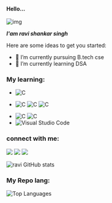 **Hello...**
<br><br>
![img](https://media.licdn.com/dms/image/D5616AQHTM66JF-kYjg/profile-displaybackgroundimage-shrink_350_1400/0/1670238963661?e=1677715200&v=beta&t=nDQizzNhSev0uEk34LvWF2AaJhgxcps-XEpzEr5DYw8)

<!--<img src="https://images.unsplash.com/photo-1542831371-29b0f74f9713?ixlib=rb-4.0.3&ixid=MnwxMjA3fDB8MHxwaG90by1wYWdlfHx8fGVufDB8fHx8&auto=format&fit=crop&w=870&q=80" alt="" height="300" width="100%">-->



***I'am ravi shankar singh***

<!--**ravisingh9302/ravisingh9302** is a ✨ _special_ ✨ repository because its `README.md` (this file) appears on your GitHub profile.-->

Here are some ideas to get you started:

- 🔭 I’m currently pursuing B.tech cse
- 🌱 I’m currently learning DSA
<!--- 👯 I’m looking to collaborate on ...-->
<!--- 🤔 I’m looking for help with ...-->
<!--- 💬 Ask me about ...-->
<!--- 📫 How to reach me: ...-->
<!--- 😄 Pronouns: ...-->
<!--- ⚡ Fun fact: ...-->


### My learning:	
- ![C](https://img.shields.io/badge/-C++-333333?style=flat&logo=C)
<!--* ![C](https://img.shields.io/badge/-Python-333333?style=flat&logo=python)-->
+ ![C](https://img.shields.io/badge/-HTML-333333?style=flat&logo=HTML5)
 ![C](https://img.shields.io/badge/-CSS-333333?style=flat&logo=css)
 ![C](https://img.shields.io/badge/-Javascript-333333?style=flat&logo=javascript)
- ![C](https://img.shields.io/badge/-git-333333?style=flat&logo=git)
 ![C](https://img.shields.io/badge/-github-333333?style=flat&logo=github)
- ![Visual Studio Code](https://img.shields.io/badge/-Visual%20Studio%20Code-333333?style=flat&logo=visual-studio-code&logoColor=007ACC)

 
 
 
### connect with me:	
[![](https://img.shields.io/badge/LinkedIn-ravishankar-blue)](www.linkedin.com/in/ravisingh9302)
[![](https://img.shields.io/badge/Gmail-ravisingh930218-orange)](mailto:ravisingh930218@gmail.com)
[![](https://img.shields.io/badge/HackerRank-ravishankar8516-green)](https://www.hackerrank.com/@ravishankar8516)

![ravi GitHub stats](https://github-readme-stats.vercel.app/api?username=ravisingh9302&show_icons=true&theme=radical)
<br>

### My Repo lang:	
![Top Languages](https://github-readme-stats.vercel.app/api/top-langs/?username=ravisingh9302&layout=demo)
